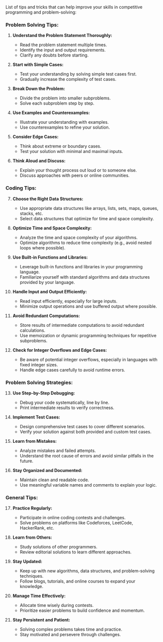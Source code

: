 List of tips and tricks that can help improve your skills in competitive programming and problem-solving:

### Problem Solving Tips:
1. **Understand the Problem Statement Thoroughly:**
   - Read the problem statement multiple times.
   - Identify the input and output requirements.
   - Clarify any doubts before starting.

2. **Start with Simple Cases:**
   - Test your understanding by solving simple test cases first.
   - Gradually increase the complexity of test cases.

3. **Break Down the Problem:**
   - Divide the problem into smaller subproblems.
   - Solve each subproblem step by step.

4. **Use Examples and Counterexamples:**
   - Illustrate your understanding with examples.
   - Use counterexamples to refine your solution.

5. **Consider Edge Cases:**
   - Think about extreme or boundary cases.
   - Test your solution with minimal and maximal inputs.

6. **Think Aloud and Discuss:**
   - Explain your thought process out loud or to someone else.
   - Discuss approaches with peers or online communities.

### Coding Tips:
7. **Choose the Right Data Structures:**
   - Use appropriate data structures like arrays, lists, sets, maps, queues, stacks, etc.
   - Select data structures that optimize for time and space complexity.

8. **Optimize Time and Space Complexity:**
   - Analyze the time and space complexity of your algorithms.
   - Optimize algorithms to reduce time complexity (e.g., avoid nested loops where possible).

9. **Use Built-in Functions and Libraries:**
   - Leverage built-in functions and libraries in your programming language.
   - Familiarize yourself with standard algorithms and data structures provided by your language.

10. **Handle Input and Output Efficiently:**
    - Read input efficiently, especially for large inputs.
    - Minimize output operations and use buffered output where possible.

11. **Avoid Redundant Computations:**
    - Store results of intermediate computations to avoid redundant calculations.
    - Use memoization or dynamic programming techniques for repetitive subproblems.

12. **Check for Integer Overflows and Edge Cases:**
    - Be aware of potential integer overflows, especially in languages with fixed integer sizes.
    - Handle edge cases carefully to avoid runtime errors.

### Problem Solving Strategies:
13. **Use Step-by-Step Debugging:**
    - Debug your code systematically, line by line.
    - Print intermediate results to verify correctness.

14. **Implement Test Cases:**
    - Design comprehensive test cases to cover different scenarios.
    - Verify your solution against both provided and custom test cases.

15. **Learn from Mistakes:**
    - Analyze mistakes and failed attempts.
    - Understand the root cause of errors and avoid similar pitfalls in the future.

16. **Stay Organized and Documented:**
    - Maintain clean and readable code.
    - Use meaningful variable names and comments to explain your logic.

### General Tips:
17. **Practice Regularly:**
    - Participate in online coding contests and challenges.
    - Solve problems on platforms like Codeforces, LeetCode, HackerRank, etc.

18. **Learn from Others:**
    - Study solutions of other programmers.
    - Review editorial solutions to learn different approaches.

19. **Stay Updated:**
    - Keep up with new algorithms, data structures, and problem-solving techniques.
    - Follow blogs, tutorials, and online courses to expand your knowledge.

20. **Manage Time Effectively:**
    - Allocate time wisely during contests.
    - Prioritize easier problems to build confidence and momentum.

21. **Stay Persistent and Patient:**
    - Solving complex problems takes time and practice.
    - Stay motivated and persevere through challenges.